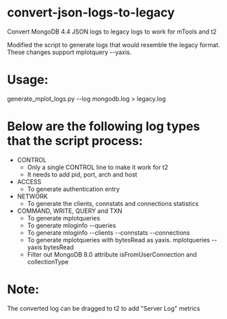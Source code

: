 # convert-json-logs-to-legacy
Convert MongoDB 4.4 JSON logs to legacy logs to work for mTools and t2

Modified the script to generate logs that would resemble the legacy format. These changes support mplotquery --yaxis.

# Usage:
generate_mplot_logs.py --log mongodb.log > legacy.log

# Below are the following log types that the script process:
* CONTROL
  * Only a single CONTROL line to make it work for t2
  * It needs to add pid, port, arch and host
* ACCESS
  * To generate authentication entry
* NETWORK
  * To generate the clients, connstats and connections statistics
* COMMAND, WRITE, QUERY and TXN
  * To generate mplotqueries
  * To generate mloginfo --queries
  * To generate mloginfo --clients --connstats --connections
  * To generate mplotqueries with bytesRead as yaxis. mplotqueries <log> --yaxis bytesRead
  * Filter out MongoDB 8.0 attribute isFromUserConnection and collectionType

# Note:
The converted log can be dragged to t2 to add "Server Log" metrics
